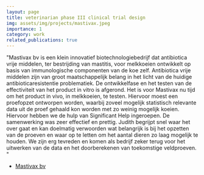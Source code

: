 ```yaml
---
layout: page
title: veterinarian phase III clinical trial design
img: assets/img/projects/mastivax.jpeg
importance: 1
category: work
related_publications: true
---
```

<p>
"Mastivax bv is een klein innovatief biotechnologiebedrijf dat antibiotica vrije middelen, ter bestrijding van mastitis, voor melkkoeien ontwikkelt op basis van immunologische componenten van de koe zelf. Antibiotica vrije middelen zijn van groot maatschappelijk belang in het licht van de huidige antibioticaresistentie problematiek. De ontwikkelfase en het testen van de effectiviteit van het product in vitro is afgerond. Het is voor Mastivax nu tijd om het product in vivo, in melkkoeien, te testen. Hiervoor moest een proefopzet ontworpen worden, waarbij zoveel mogelijk statistisch relevante data uit de proef gehaald kon worden met zo weinig mogelijk koeien. Hiervoor hebben we de hulp van Significant Help ingeroepen. De samenwerking was zeer effectief en prettig. Judith begrijpt snel waar het over gaat en kan doelmatig verwoorden wat belangrijk is bij het opzetten van de proeven en waar op te letten om het aantal dieren zo laag mogelijk te houden. We zijn erg tevreden en komen als bedrijf zeker terug voor het uitwerken van de data en het doorberekenen van toekomstige veldproeven. "

- <a href="http://www.mastivax.com/">Mastivax bv</a>
</p>


